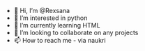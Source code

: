 - 👋 Hi, I’m @Rexsana
- 👀 I’m interested in python
- 🌱 I’m currently learning HTML
- 💞️ I’m looking to collaborate on any projects
- 📫 How to reach me - via naukri

<!---
Rexsana/Rexsana is a ✨ special ✨ repository because its `README.md` (this file) appears on your GitHub profile.
You can click the Preview link to take a look at your changes
--->
